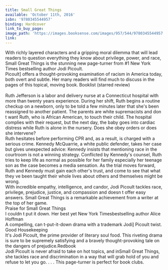 ```yaml
---
title: Small Great Things
available: 'October 11th, 2016'
isbn: '9780345544957'
binding: Hardcover
link_to_buy_page:
image_path: 'https://images.booksense.com/images/957/544/9780345544957.jpg'
link:
---
```



With richly layered characters and a gripping moral dilemma that will lead readers to question everything they know about privilege, power, and race, Small Great Things is the stunning new page-turner from #1 New York Times bestselling author Jodi Picoult.&nbsp;
<br>Picoult] offers a thought-provoking examination of racism in America today, both overt and subtle. Her many readers will find much to discuss in the pages of this topical, moving book. Booklist (starred review)
<br>
<br>Ruth Jefferson is a labor and delivery nurse at a Connecticut hospital with more than twenty years experience. During her shift, Ruth begins a routine checkup on a newborn, only to be told a few minutes later that she's been reassigned to another patient. The parents are white supremacists and don t want Ruth, who is African American, to touch their child. The hospital complies with their request, but the next day, the baby goes into cardiac distress while Ruth is alone in the nursery. Does she obey orders or does she intervene?&nbsp;
<br>Ruth hesitates before performing CPR and, as a result, is charged with a serious crime. Kennedy McQuarrie, a white public defender, takes her case but gives unexpected advice: Kennedy insists that mentioning race in the courtroom is not a winning strategy. Conflicted by Kennedy's counsel, Ruth tries to keep life as normal as possible for her family especially her teenage son as the case becomes a media sensation. As the trial moves forward, Ruth and Kennedy must gain each other's trust, and come to see that what they ve been taught their whole lives about others and themselves might be wrong.&nbsp;
<br>With incredible empathy, intelligence, and candor, Jodi Picoult tackles race, privilege, prejudice, justice, and compassion and doesn t offer easy answers. Small Great Things is a remarkable achievement from a writer at the top of her game.&nbsp;
<br>Praise for Small Great Things&nbsp;
<br>I couldn t put it down. Her best yet New York Timesbestselling author Alice Hoffman&nbsp;
<br>A compelling, can t-put-it-down drama with a trademark Jodi] Picoult twist. Good Housekeeping&nbsp;
<br>It's Jodi Picoult, the prime provider of literary soul food. This riveting drama is sure to be supremely satisfying and a bravely thought-provoking tale on the dangers of prejudice.Redbook&nbsp;
<br>Jodi Picoult is never afraid to take on hot topics, and inSmall Great Things, she tackles race and discrimination in a way that will grab hold of you and refuse to let you go. . . . This page-turner is perfect for book clubs.&nbsp;